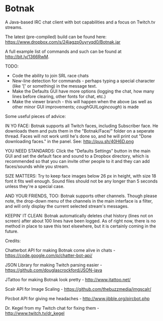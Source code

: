 Botnak
======

A Java-based IRC chat client with bot capabilities and a focus on Twitch.tv streams.

The latest (pre-compiled) build can be found here: https://www.dropbox.com/s/24jagzp0uyryqd0/Botnak.jar

A full example list of commands and such can be found at http://bit.ly/1366RwM.

TODO:
- Code the ability to join SRL race chats
- New-line detection for commands - perhaps typing a special character (like '[' or something) in the message text.
- Make the Defaults GUI have more options (logging the chat, how many lines before clearing, other fonts for chat, etc.)
- Make the viewer branch - this will happen when the above (as well as other minor GUI improvements; *cough*GUILogin*cough*) is made

Some useful pieces of advice:

IN YO FACE: Botnak supports all Twitch faces, including Subscriber face. He downloads them and puts them in the "Botnak/Face/" folder on a seperate thread. Faces will not work until he's done so, and he will print out "Done downloading faces." in the panel. See: http://puu.sh/40H6D.png

YOU NEED STANDARDS: Click the "Defaults Settings" button in the main GUI and set the default face and sound to a Dropbox directory, which is recommended so that you can invite other people to it and they can add faces/sounds while you stream.

SIZE MATTERS: Try to keep face images below 26 px in height, with size 18 font it fits well enough. Sound files should not be any longer than 5 seconds unless they're a special case.

AND YOUR FRIENDS, TOO: Botnak supports other channels. Though please note, the drop-down menu of the channels in the main interface is a filter, and will only display the current selected stream's messages.

KEEPIN' IT CLEAN: Botnak automatically deletes chat history (lines not on screen) after about 100 lines have been logged. As of right now, there is no method in place to save this text elsewhere, but it is certainly coming in the future.


Credits:

Chatterbot API for making Botnak come alive in chats - https://code.google.com/p/chatter-bot-api/

JSON Library for making Twitch parsing easier - https://github.com/douglascrockford/JSON-java

JTattoo for making Botnak look pretty - http://www.jtattoo.net/

Scalr API for Image Scaling - https://github.com/thebuzzmedia/imgscalr/

Pircbot API for giving me headaches - http://www.jibble.org/pircbot.php

Dr. Kegel from my Twitch chat for fixing them - http://www.twitch.tv/dr_kegel

